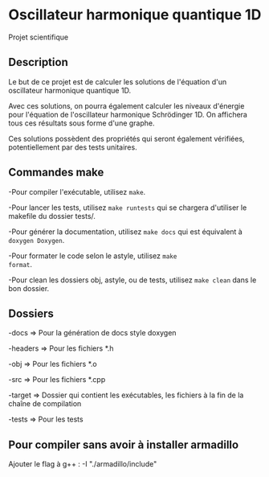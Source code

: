 # Oscillateur harmonique quantique 1D

Projet scientifique

## Description

Le but de ce projet est de calculer les solutions de l'équation d'un oscillateur harmonique quantique 1D.

Avec ces solutions, on pourra également calculer les niveaux d'énergie pour l'équation de l'oscillateur harmonique Schrödinger 1D. On affichera tous ces résultats sous forme d'une graphe.

Ces solutions possèdent des propriétés qui seront également vérifiées, potentiellement par des tests unitaires.

## Commandes make

-Pour compiler l'exécutable, utilisez <code>make</code>.

-Pour lancer les tests, utilisez <code>make runtests</code> qui se chargera d'utiliser le makefile du dossier tests/.

-Pour générer la documentation, utilisez <code>make docs</code> qui est équivalent à <code>doxygen Doxygen</code>.

-Pour formater le code selon le astyle, utilisez <code>make format</code>.

-Pour clean les dossiers obj, astyle, ou de tests, utilisez <code>make clean</code> dans le bon dossier.

## Dossiers

-docs => Pour la génération de docs style doxygen

-headers => Pour les fichiers *.h

-obj => Pour les fichiers *.o

-src => Pour les fichiers *.cpp

-target => Dossier qui contient les exécutables, les fichiers à la fin de la chaîne de compilation

-tests => Pour les tests

## Pour compiler sans avoir à installer armadillo

Ajouter le flag à g++ : -I "./armadillo/include"